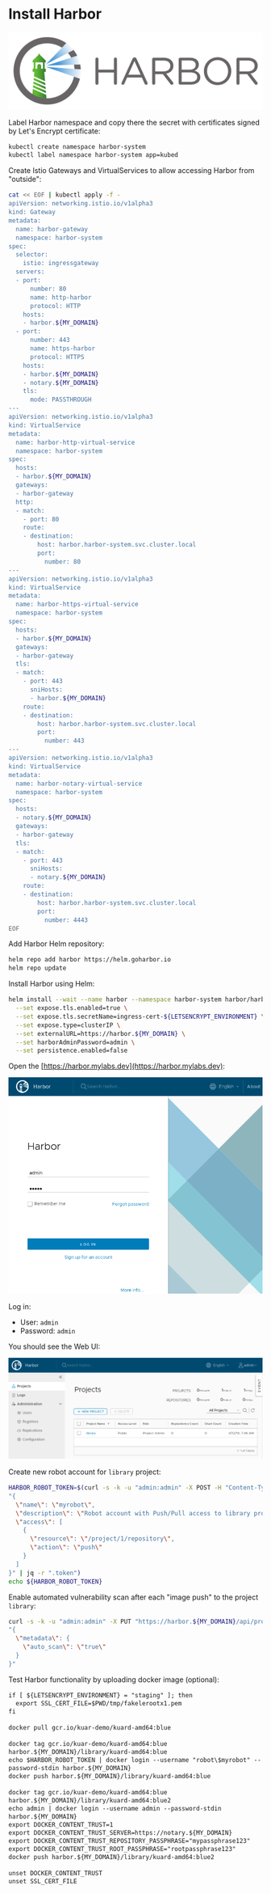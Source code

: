 # Install Harbor

![Harbor logo](https://raw.githubusercontent.com/cncf/artwork/c33a8386bce4eabc36e1d4972e0996db4630037b/projects/harbor/horizontal/color/harbor-horizontal-color.svg?sanitize=true
"Harbor logo")

Label Harbor namespace and copy there the secret with certificates signed by
Let's Encrypt certificate:

```bash
kubectl create namespace harbor-system
kubectl label namespace harbor-system app=kubed
```

Create Istio Gateways and VirtualServices to allow accessing Harbor from
"outside":

```bash
cat << EOF | kubectl apply -f -
apiVersion: networking.istio.io/v1alpha3
kind: Gateway
metadata:
  name: harbor-gateway
  namespace: harbor-system
spec:
  selector:
    istio: ingressgateway
  servers:
  - port:
      number: 80
      name: http-harbor
      protocol: HTTP
    hosts:
    - harbor.${MY_DOMAIN}
  - port:
      number: 443
      name: https-harbor
      protocol: HTTPS
    hosts:
    - harbor.${MY_DOMAIN}
    - notary.${MY_DOMAIN}
    tls:
      mode: PASSTHROUGH
---
apiVersion: networking.istio.io/v1alpha3
kind: VirtualService
metadata:
  name: harbor-http-virtual-service
  namespace: harbor-system
spec:
  hosts:
  - harbor.${MY_DOMAIN}
  gateways:
  - harbor-gateway
  http:
  - match:
    - port: 80
    route:
    - destination:
        host: harbor.harbor-system.svc.cluster.local
        port:
          number: 80
---
apiVersion: networking.istio.io/v1alpha3
kind: VirtualService
metadata:
  name: harbor-https-virtual-service
  namespace: harbor-system
spec:
  hosts:
  - harbor.${MY_DOMAIN}
  gateways:
  - harbor-gateway
  tls:
  - match:
    - port: 443
      sniHosts:
      - harbor.${MY_DOMAIN}
    route:
    - destination:
        host: harbor.harbor-system.svc.cluster.local
        port:
          number: 443
---
apiVersion: networking.istio.io/v1alpha3
kind: VirtualService
metadata:
  name: harbor-notary-virtual-service
  namespace: harbor-system
spec:
  hosts:
  - notary.${MY_DOMAIN}
  gateways:
  - harbor-gateway
  tls:
  - match:
    - port: 443
      sniHosts:
      - notary.${MY_DOMAIN}
    route:
    - destination:
        host: harbor.harbor-system.svc.cluster.local
        port:
          number: 4443
EOF
```

Add Harbor Helm repository:

```bash
helm repo add harbor https://helm.goharbor.io
helm repo update
```

Install Harbor using Helm:

```bash
helm install --wait --name harbor --namespace harbor-system harbor/harbor --version v1.2.0 \
  --set expose.tls.enabled=true \
  --set expose.tls.secretName=ingress-cert-${LETSENCRYPT_ENVIRONMENT} \
  --set expose.type=clusterIP \
  --set externalURL=https://harbor.${MY_DOMAIN} \
  --set harborAdminPassword=admin \
  --set persistence.enabled=false
```

Open the [https://harbor.mylabs.dev](https://harbor.mylabs.dev):

![Harbor login page](./harbor_login_page.png "Harbor login page")

Log in:

* User: `admin`
* Password: `admin`

You should see the Web UI:

![Harbor](./harbor_projects.png "Harbor")

Create new robot account for `library` project:

```bash
HARBOR_ROBOT_TOKEN=$(curl -s -k -u "admin:admin" -X POST -H "Content-Type: application/json" "https://harbor.${MY_DOMAIN}/api/projects/1/robots" -d \
"{
  \"name\": \"myrobot\",
  \"description\": \"Robot account with Push/Pull access to library project\",
  \"access\": [
    {
      \"resource\": \"/project/1/repository\",
      \"action\": \"push\"
    }
  ]
}" | jq -r ".token")
echo ${HARBOR_ROBOT_TOKEN}
```

Enable automated vulnerability scan after each "image push" to the project
`library`:

```bash
curl -s -k -u "admin:admin" -X PUT "https://harbor.${MY_DOMAIN}/api/projects/1" -H  "Content-Type: application/json" -d \
"{
  \"metadata\": {
    \"auto_scan\": \"true\"
  }
}"
```

Test Harbor functionality by uploading docker image (optional):

```shell
if [ ${LETSENCRYPT_ENVIRONMENT} = "staging" ]; then
  export SSL_CERT_FILE=$PWD/tmp/fakelerootx1.pem
fi

docker pull gcr.io/kuar-demo/kuard-amd64:blue

docker tag gcr.io/kuar-demo/kuard-amd64:blue harbor.${MY_DOMAIN}/library/kuard-amd64:blue
echo $HARBOR_ROBOT_TOKEN | docker login --username "robot\$myrobot" --password-stdin harbor.${MY_DOMAIN}
docker push harbor.${MY_DOMAIN}/library/kuard-amd64:blue

docker tag gcr.io/kuar-demo/kuard-amd64:blue harbor.${MY_DOMAIN}/library/kuard-amd64:blue2
echo admin | docker login --username admin --password-stdin harbor.${MY_DOMAIN}
export DOCKER_CONTENT_TRUST=1
export DOCKER_CONTENT_TRUST_SERVER=https://notary.${MY_DOMAIN}
export DOCKER_CONTENT_TRUST_REPOSITORY_PASSPHRASE="mypassphrase123"
export DOCKER_CONTENT_TRUST_ROOT_PASSPHRASE="rootpassphrase123"
docker push harbor.${MY_DOMAIN}/library/kuard-amd64:blue2

unset DOCKER_CONTENT_TRUST
unset SSL_CERT_FILE
```
